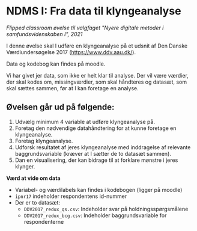 # NDMS I: Fra data til klyngeanalyse

*Flipped classroom øvelse til valgfaget "Nyere digitale metoder i samfundsvidenskaben I", 2021*



I denne øvelse skal I udføre en klyngeanalyse på et udsnit af Den Danske Værdiundersøgelse 2017 (https://www.ddv.aau.dk/).

Data og kodebog kan findes på moodle. 

Vi har givet jer data, som ikke er helt klar til analyse. Der vil være værdier, der skal kodes om, missingværdier, som skal håndteres og datasæt, som skal sættes sammen, før at I kan foretage en analyse.



## Øvelsen går ud på følgende:

1. Udvælg minimum 4 variable at udføre klyngeanalyse på.
2. Foretag den nødvendige datahåndtering for at kunne foretage en klyngeanalyse.
3. Foretag klyngeanalyse.
4. Udforsk resultatet af jeres klyngeanalyse med inddragelse af relevante baggrundsvariable (kræver at I sætter de to datasæt sammen).
5. Dan en visualisering, der kan bidrage til at forklare mønstre i jeres klynger.



**Værd at vide om data**

- Variabel- og værdilabels kan findes i kodebogen (ligger på moodle)
- `ipnr17` indeholder respondentens id-nummer
- Der er to datasæt:
  - `DDV2017_redux_qs.csv`: Indeholder svar på holdningsspørgsmålene 
  - `DDV2017_redux_bcg.csv`: Indeholder baggrundsvariable for respondenterne





